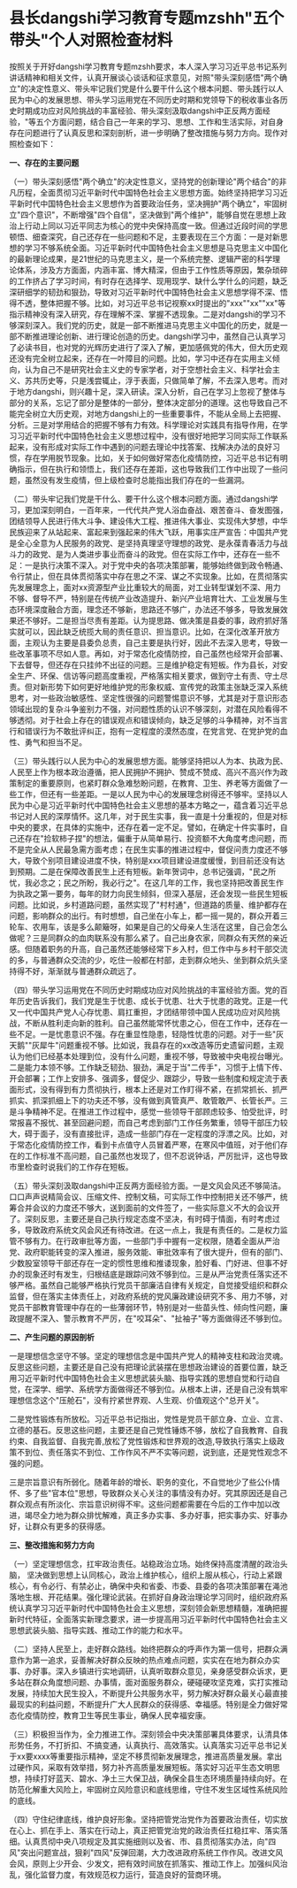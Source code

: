 # 县长dangshi学习教育专题mzshh"五个带头"个人对照检查材料

按照关于开好dangshi学习教育专题mzshh要求，本人深入学习习近平总书记系列讲话精神和相关文件，认真开展谈心谈话和征求意见，对照"带头深刻感悟"两个确立"的决定性意义、带头牢记我们党是什么要干什么这个根本问题、带头践行以人民为中心的发展思想、带头学习运用党在不同历史时期和党领导下的税收事业各历史时期成功应对风险挑战的丰富经验、带头深刻汲取dangshi中正反两方面经验，"等五个方面问题，结合自己一年来的学习、思想、工作和生活实际，对自身存在问题进行了认真反思和深刻剖析，进一步明确了整改措施与努力方向。现作对照检查如下：

**一、存在的主要问题**

（一）带头深刻感悟"两个确立"的决定性意义，坚持党的创新理论"两个结合"的非凡历程，全面贯彻习近平新时代中国特色社会主义思想方面。始终坚持把学习习近平新时代中国特色社会主义思想作为首要政治任务，坚决拥护"两个确立"，牢固树立"四个意识"，不断增强"四个自信"，坚决做到"两个维护"，能够自觉在思想上政治上行动上同以习近平同志为核心的党中央保持高度一致。但通过近段时间的学思顿悟、细查深究，自己还存在一些问题和不足，主要表现在三个方面：一是对新思想的学习不够系统全面。习近平新时代中国特色社会主义思想是马克思主义中国化的最新理论成果，是21世纪的马克思主义，是一个系统完整、逻辑严密的科学理论体系，涉及方方面面，内涵丰富、博大精深，但由于工作性质等原因，繁杂琐碎的工作挤占了学习时间，有时存在选择学、现用现学、缺什么学什么的问题，缺乏深研细学的韧劲和狠劲，导致对习近平新时代中国特色社会主义思想学得不深、悟得不透，整体把握不够。比如，对习近平总书记视察xx时提出的"xxx""xx""xx"等指示精神没有深入研究，存在理解不深、掌握不透现象。二是对dangshi的学习不够深刻深入。我们党的历史，就是一部不断推进马克思主义中国化的历史，就是一部不断推进理论创新、进行理论创造的历史。dangshi学习中，虽然自己认真学习了必读书目，也对党的光辉历史进行了深入了解，更加感佩党的伟大，但大历史观还没有完全树立起来，还存在一叶障目的问题。比如，学习中还存在实用主义倾向，认为自己不是研究社会主义史的专家学者，对于空想社会主义、科学社会主义、苏共历史等，只是浅尝辄止，浮于表面，只做简单了解，不去深入思考。而对于地方dangshi，则兴趣十足，深入研读。深入分析，自己在学习上忽视了整体与部分的关系，忘记了部分是整体的一部分，整体决定部分的道理。这也导致自己不能完全树立大历史观，对地方dangshi上的一些重要事件，不能从全局上去把握、分析。三是对学用结合的把握不够有力有效。科学理论对实践具有指导作用，在学习习近平新时代中国特色社会主义思想过程中，没有很好地把学习同实际工作联系起来，没有形成对实际工作中遇到的问题去理论中找答案、找解决办法的良好习惯，存在学用脱节现象。比如，关于如何做好常态化疫情防控，习近平总书记有明确指示，但在执行和领悟上，我们还存在差距，这也导致我们工作中出现了一些问题，虽然没有发生疫情，但上级检查时总能指出我们存在的一些漏洞。

（二）带头牢记我们党是干什么、要干什么这个根本问题方面。通过dangshi学习，更加深刻明白，一百年来，一代代共产党人浴血奋战、艰苦奋斗、奋发图强，团结领导人民进行伟大斗争、建设伟大工程、推进伟大事业、实现伟大梦想，中华民族迎来了从站起来、富起来到强起来的伟大飞跃，用事实庄严宣告：中国共产党是全心全意为人民服务的政党、是坚持真理坚守理想的政党、是永葆青春活力与战斗力的政党、是为人类进步事业而奋斗的政党。但在实际工作中，还存在一些不足：一是执行决策不深入。对于党中央的各项决策部署，能够始终做到政令畅通、令行禁止，但在具体贯彻落实中存在思之不深、谋之不实现象。比如，在贯彻落实先发展理念上，面对xx资源型产业比重较大的局面，对工业转型谋划不深、用力不够、督导不严，特别是在传统产业改造提升、新兴产业培育壮大、工业发展与生态环境深度融合方面，理念还不够新，思路还不够广，办法还不够多，导致发展效果还不够好。二是担当尽责有差距。认为提思路、做决策是县委的事，政府抓好落实就可以，因此缺乏统揽大局的责任意识、担当意识。比如，在深化改革开放方面，主观认为主要是县委负总责，自己主要是执行好，因此不去深入思考，导致一些改革事项不尽如人意。再如，对于常态化疫情防控，自己虽然也经常开会部署、下去督导，但还存在只挂帅不出征的问题。三是维护稳定有短板。作为县长，对安全生产、环保、信访等问题高度重视，严格落实相关要求，做到守土有责、守土尽责。但对新形势下如何更好地维护党的形象权威、宣传党的政策主张缺乏深入系统思考，对一些政治敏感性、坚定性很强的问题警惕意识不够，尤其是对于意识形态领域出现的复杂斗争鉴别力不强，对问题性质的认识不够深刻，对潜在风险看得不够透彻。对于社会上存在的错误观点和错误倾向，缺乏足够的斗争精神，对不当言行和错误行为不敢批评纠正，抱有一定程度的漠然态度，在党言党、在党护党的血性、勇气和担当不足。

（三）带头践行以人民为中心的发展思想方面。能够坚持把以人为本、执政为民、人民至上作为根本政治遵循，把人民拥护不拥护、赞成不赞成、高兴不高兴作为政策制定的重要原则，也紧盯群众急难愁盼问题，在教育、卫生、养老等方面做了一些工作，但还有一些差距。一是以人民为中心的发展理念树得还不够牢。坚持以人民为中心是习近平新时代中国特色社会主义思想的基本方略之一，蕴含着习近平总书记对人民的深厚情怀。这几年，对于民生实事，我一直是十分重视的，但是对标中央的要求，在具体的实施中，还存在着一定不足。譬如，在确定十件实事时，自己还存在"捡软柿子捏"的想法，偏重于从简单易行、投资额不大角度考虑问题，而不是完全从人民最急需方面考虑；在民生实事的推进过程中，督促问责力度还不够大，导致个别项目建设进度不快，特别是xxx项目建设进度缓慢，到目前还没有达到预期。二是在保障改善民生上还有短板。新年贺词中，总书记强调，"民之所忧，我必念之；民之所盼，我必行之"。在这几年的工作，我也坚持把改善民生作为执政之第一要务，每年的财力向民生倾斜，但深入基层，还会发现一些民生短板问题。比如说，乡村道路问题，虽然实现了"村村通"，但道路的质量、维护都存在问题，影响群众的出行。有时想想，自己坐在小车上，都一摇一晃的，群众开着三轮车、农用车，该是多么颠簸呀，如果是自己的父母亲人生活在这里，自己会怎么做呢？三是同群众的血肉联系没有那么紧了。自己出身农家，同群众有天然的亲近感。但随着职务的升高，自己虽然还能够经常下乡入村，但工作中与乡村干部交流的多，与普通群众交流的少，吃住一般都在村部，走到群众地头、坐到群众炕头坚持得不好，渐渐就与普通群众疏远了。

（四）带头学习运用党在不同历史时期成功应对风险挑战的丰富经验方面。党的百年历史告诉我们，我们党是生于忧患、成长于忧患、壮大于忧患的政党。正是一代又一代中国共产党人心存忧患、肩扛重担，才团结带领中国人民成功应对风险挑战，不断从胜利走向新的胜利。自己虽然能常怀忧患之心，但在工作中，还存在一些不足。一是忧患意识不强。存在重显性隐患，轻隐性忧患的问题。对于一些"灰天鹅""灰犀牛"问题重视不够。比如说，我县存在的xx改造等历史遗留问题，主观认为他们已经基本处理到位，没有什么问题，重视不够，导致被中央电视台曝光。二是能力本领不够。工作缺乏韧劲、狠劲，满足于当"二传手"，习惯于上情下传、开会部署；工作上安排多、强调多，督促少、跟踪少，导致一些制度和规定流于表面形式，没有得到有力贯彻执行，根本上还是对工作盯得不紧，在抓常抓长、抓严抓实、抓深抓细上下的功夫还不够，没有做到真管真严、敢管敢严、长管长严。三是斗争精神不足。在推进工作过程中，感觉一些领导干部顾虑较多、怕受批评，时常报喜不报忧、甚至回避问题，而自己考虑到部门工作任务繁重，领导干部压力较大，碍于面子，没有直接批评，造成一些部门存在一定程度的浮漂之风。比如，对于常态化疫情防控工作，看到卡点值守人员冒着严寒，在寒风中值班，对于他们存在的工作标准不高问题，自己虽然也发现了，但不忍说钟话，严厉批评，这也导致市里检查时说我们的工作存在短板。

（五）带头深刻汲取dangshi中正反两方面经验方面。一是文风会风还不够简洁。口口声声说精简会议、压缩文件、控制文稿，可实际工作中控制把关还不够严，统筹合并会议的力度还不够大，送到面前的文件签了，一些实际意义不大的会议开了。深刻反思，主要还是自己执行规定态度不坚决，有时碍于情面，有时考虑过多，导致政府系统文风会风还有待改进。在这一点上，我是有责任的。二是权力监管不够有力。在行政审批等方面，一些部门手中握有一定权限，随着全面从严治党、政府职能转变的深入推进，服务效能、审批效率有了很大提升，但有的部门、少数股室领导干部还存在一定的惯性思维和推诿现象，脸好看、门好进、但事不好办的现象还时有发生，归根结底是跟踪问效不够到位。三是从严治党责任落实还不够严格。虽然自己能够严格执行党员干部廉洁自律有关规定，自觉接受组织和群众监督，但在落实主体责任上，对政府系统的党风廉政建设研究不多、用力不够，对党员干部教育管理中存在的一些薄弱环节，特别是对一些苗头性、倾向性问题，廉政提醒不深入、警示教育不严厉，在"咬耳朵"、"扯袖子"等方面做得还不够到位。

**二、产生问题的原因剖析**

一是理想信念坚守不够。坚定的理想信念是中国共产党人的精神支柱和政治灵魂。反思这些问题，主要还是自己没有把理论武装摆在思想政治建设的首要位置，缺乏用习近平新时代中国特色社会主义思想武装头脑、指导实践的思想自觉和行动自觉，在深学、细学、系统学方面做得还不够到位。从根本上讲，还是自己没有筑牢理想信念这个"压舱石"，没有拧紧世界观、人生观、价值观这个"总开关"。

二是党性锻炼有所放松。习近平总书记指出，党性是党员干部立身、立业、立言、立德的基石。反思这些问题，主要还是自己党性锤炼不够，放松了自我教育、自我约束、自我监督、自我完善,放松了党性锻炼和世界观的改造,导致执行落实上级政策不到位、责任落实不到位、工作作风不严不实等问题，说到底，还是党性观念不强的问题。

三是宗旨意识有所弱化。随着年龄的增长、职务的变化，不自觉地少了些公仆情怀、多了些"官本位"思想，导致群众关心关注的事情没有办好。究其原因还是自己群众观点有所淡化、宗旨意识树得不牢。这些问题都需要在今后的工作中加以改进，竭尽全力地为群众排忧解难，真正多办实事、多办好事，把实事办实、好事办好，让群众有更多的获得感。

**三、整改措施和努力方向**

（一）坚定理想信念，扛牢政治责任。站稳政治立场。始终保持高度清醒的政治头脑，
坚决做到思想上认同核心，政治上维护核心，组织上服从核心，行动上紧跟核心，有令必行、有禁必止，确保中央和省委、市委、县委的各项决策部署在渑池落地生根、开花结果。强化理论武装。在抓好自身政治理论学习同时，组织政府系统认真学习习近平新时代中国特色社会主义思想，深刻领会新思想精髓，准确把握新时代特征，全面落实新理念要求，进一步提高用习近平新时代中国特色社会主义思想武装头脑、指导实践、推动工作的能力和水平。

（二）坚持人民至上，走好群众路线。始终把群众的呼声作为第一信号，把群众满意作为第一追求，妥善解决好群众反映的热点难点问题，实实在在地为群众办实事、办好事。深入乡镇进行实地调研，认真听取群众意见，亲身感受群众诉求，更多站在群众角度想问题、办事情，面对面服务群众，硬碰硬攻坚克难，实打实推动发展，持续加大民生投入，不断提升公共服务水平，努力解决好群众最关心最直接最现实的利益问题，不断提升广大人民群众的获得感、幸福感。特别是全力做好常态化疫情防控，教育卫生等民生事业，确保人民幸福安康。

（三）积极担当作为，全力推进工作。深刻领会中央决策部署具体要求，认清具体形势任务，不打折扣、不搞变通，认真执行、高效落实。认真落实习近平总书记关于xx要xxxx等重要指示精神，坚定不移贯彻新发展理念，推进高质量发展。拿出过硬作风，采取有效举措，努力补齐高质量发展短板。落实好习近平生态文明思想，持续打好蓝天、碧水、净土三大保卫战，确保全县生态环境质量持续向好。在防范化解重大风险上，牢固树立风险意识和底线思维，守住不发生区域性系统风险的底线。

（四）守住纪律底线，维护良好形象。坚持把管党治党作为首要政治责任，切实放在心上、抓在手上、落实在行动上，真正把管党治党的政治责任扛稳扛牢、落实落细。认真贯彻中央八项规定及其实施细则以及省、市、县贯彻落实办法，向"四风"突出问题宣战，狠刹"四风"反弹回潮，大力改进政府系统工作作风。改进文风会风，原则上少开会、少发文，把有效时间放在抓落实、推动工作上。加强纠风治乱，强化监督力度，有效规范权力运行，营造良好的营商环境。
